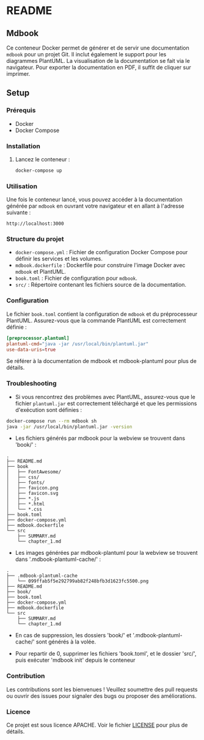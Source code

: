 # README

## Mdbook

Ce conteneur Docker permet de générer et de servir une documentation `mdbook` pour un projet Git. Il inclut également le support pour les diagrammes PlantUML.
La visualisation de la documentation se fait via le navigateur. Pour exporter la documentation en PDF, il suffit de cliquer sur imprimer.

## Setup

### Prérequis

- Docker
- Docker Compose

### Installation

1. Lancez le conteneur :

   ```sh
   docker-compose up
   ```

### Utilisation

Une fois le conteneur lancé, vous pouvez accéder à la documentation générée par `mdbook` en ouvrant votre navigateur et en allant à l'adresse suivante :

```
http://localhost:3000
```

### Structure du projet

- `docker-compose.yml` : Fichier de configuration Docker Compose pour définir les services et les volumes.
- `mdbook.dockerfile` : Dockerfile pour construire l'image Docker avec `mdbook` et PlantUML.
- `book.toml` : Fichier de configuration pour `mdbook`.
- `src/` : Répertoire contenant les fichiers source de la documentation.

### Configuration

Le fichier `book.toml` contient la configuration de `mdbook` et du préprocesseur PlantUML. Assurez-vous que la commande PlantUML est correctement définie :

```toml
[preprocessor.plantuml]
plantuml-cmd="java -jar /usr/local/bin/plantuml.jar"
use-data-uris=true
```

Se référer à la documentation de mdbook et mdbook-plantuml pour plus de détails.

### Troubleshooting

- Si vous rencontrez des problèmes avec PlantUML, assurez-vous que le fichier `plantuml.jar` est correctement téléchargé et que les permissions d'exécution sont définies :

```sh
docker-compose run --rm mdbook sh
java -jar /usr/local/bin/plantuml.jar -version
```

- Les fichiers générés par mdbook pour la webview se trouvent dans 'book/' :

```
.
├── README.md
├── book
│   ├── FontAwesome/
│   ├── css/
│   ├── fonts/
│   ├── favicon.png
│   ├── favicon.svg
│   ├── *.js
│   ├── *.html
│   └── *.css
├── book.toml
├── docker-compose.yml
├── mdbook.dockerfile
└── src
    ├── SUMMARY.md
    └── chapter_1.md
```

- Les images générées par mdbook-plantuml pour la webview se trouvent dans '.mdbook-plantuml-cache/' :

```
.
├── .mdbook-plantuml-cache
│   └── 099ffab5f5e292799ab82f248bfb3d1623fc5500.png
├── README.md
├── book/
├── book.toml
├── docker-compose.yml
├── mdbook.dockerfile
└── src
    ├── SUMMARY.md
    └── chapter_1.md
```

- En cas de suppression, les dossiers 'book/' et '.mdbook-plantuml-cache/' sont générés à la volée.

- Pour repartir de 0, supprimer les fichiers 'book.toml', et le dossier 'src/', puis exécuter 'mdbook init' depuis le conteneur

### Contribution

Les contributions sont les bienvenues ! Veuillez soumettre des pull requests ou ouvrir des issues pour signaler des bugs ou proposer des améliorations.

### Licence

Ce projet est sous licence APACHE. Voir le fichier [LICENSE](LICENSE) pour plus de détails.
